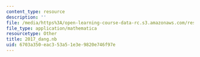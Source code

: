 ```yaml
---
content_type: resource
description: ''
file: /media/https%3A/open-learning-course-data-rc.s3.amazonaws.com/res-3-004-visualizing-materials-science-fall-2017/6703a350eac353a51e3e9820e746f97e_2017_dang.nb
file_type: application/mathematica
resourcetype: Other
title: 2017_dang.nb
uid: 6703a350-eac3-53a5-1e3e-9820e746f97e
---
```

